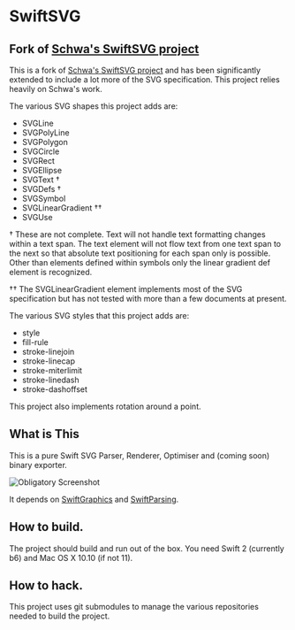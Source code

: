 # SwiftSVG

## Fork of [Schwa's SwiftSVG project](https://github.com/schwa/SwiftSVG)

This is a fork of [Schwa's SwiftSVG project](https://github.com/schwa/SwiftSVG) and has been significantly extended to include a lot more of the SVG specification. This project  relies heavily on Schwa's work.

The various SVG shapes this project adds are:

*  SVGLine
*  SVGPolyLine
*  SVGPolygon
*  SVGCircle
*  SVGRect
*  SVGEllipse
*  SVGText †
*  SVGDefs †
*  SVGSymbol
*  SVGLinearGradient ††
*  SVGUse

† These are not complete. Text will not handle text formatting changes within a text span. The text element will not flow text from one text span to the next so that absolute text positioning for each span only is possible. Other than elements defined within symbols only the linear gradient def element is recognized.

†† The SVGLinearGradient element implements most of the SVG specification but has not tested with more than a few documents at present.

The various SVG styles that this project adds are:

* style
* fill-rule
* stroke-linejoin
* stroke-linecap
* stroke-miterlimit
* stroke-linedash
* stroke-dashoffset

This project also implements rotation around a point.

## What is This

This is a pure Swift SVG Parser, Renderer, Optimiser and (coming soon) binary exporter.

![Obligatory Screenshot](Documentation/map-2.svg)

It depends on [SwiftGraphics](https://github.com/schwa/SwiftGraphics) and [SwiftParsing](https://github.com/schwa/SwiftParsing).

## How to build.

The project should build and run out of the box. You need Swift 2 (currently b6) and Mac OS X 10.10 (if not 11).

## How to hack.

This project uses git submodules to manage the various repositories needed to build the project.